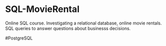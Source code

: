 # SQL-MovieRental

Online SQL course. Investigating a relational database, online movie rentals. SQL queries to answer questions about businesss decisions.

#PostgreSQL
